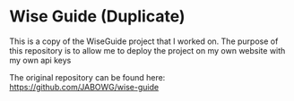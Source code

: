 # Wise Guide (Duplicate)
This is a copy of the WiseGuide project that I worked on. The purpose of this repository is to allow me to deploy the project on my own website with my own api keys

The original repository can be found here: https://github.com/JABOWG/wise-guide
